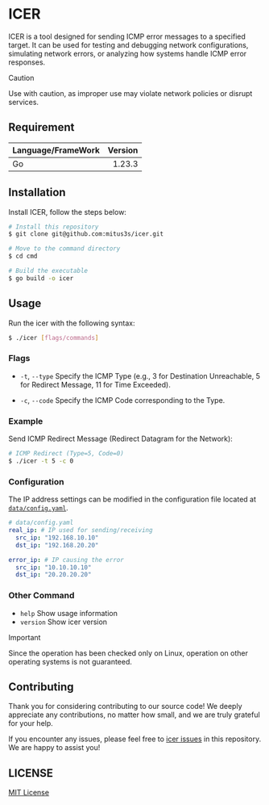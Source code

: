 # ICER

ICER is a tool designed for sending ICMP error messages to a specified target.
It can be used for testing and debugging network configurations, simulating network
errors, or analyzing how systems handle ICMP error responses.

> [!CAUTION]
> Use with caution, as improper use may violate network policies or disrupt services.

## Requirement

| Language/FrameWork | Version |
| :----------------- | ------: |
| Go                 |  1.23.3 |

## Installation

Install ICER, follow the steps below:

```sh
# Install this repository
$ git clone git@github.com:mitus3s/icer.git

# Move to the command directory
$ cd cmd

# Build the executable
$ go build -o icer

```

## Usage

Run the icer with the following syntax:

```sh
$ ./icer [flags/commands]
```

### Flags

- `-t`, `--type`
  Specify the ICMP Type (e.g., 3 for Destination Unreachable, 5 for Redirect Message, 11 for Time Exceeded).

- `-c`, `--code`
  Specify the ICMP Code corresponding to the Type.

### Example

Send ICMP Redirect Message (Redirect Datagram for the Network):

```sh
# ICMP Redirect (Type=5, Code=0)
$ ./icer -t 5 -c 0
```

### Configuration

The IP address settings can be modified in the configuration file located at [`data/config.yaml`](https://github.com/mitsu3s/icer/blob/main/data/config.yaml).

```yaml
# data/config.yaml
real_ip: # IP used for sending/receiving
  src_ip: "192.168.10.10"
  dst_ip: "192.168.20.20"

error_ip: # IP causing the error
  src_ip: "10.10.10.10"
  dst_ip: "20.20.20.20"
```

### Other Command

- `help`
  Show usage information
- `version`
  Show icer version

> [!IMPORTANT]
> Since the operation has been checked only on Linux, operation on other operating systems is not guaranteed.

## Contributing

Thank you for considering contributing to our source code! We deeply appreciate any contributions, no matter how small, and we are truly grateful for your help.

If you encounter any issues, please feel free to [icer issues](https://github.com/mitsu3s/icer/issues) in this repository. We are happy to assist you!

## LICENSE

[MIT License](./LICENSE)
